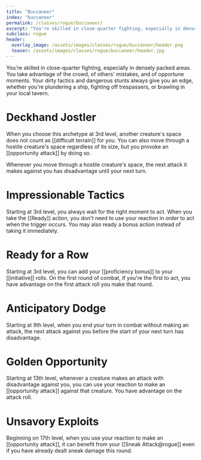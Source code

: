 ```yaml
---
title: "Buccaneer"
index: "buccaneer"
permalink: /classes/rogue/buccaneer/
excerpt: "You're skilled in close-quarter fighting, especially in densely packed areas. You take advantage of the crowd, of others' mistakes, and of opportune moments."
subclass: rogue
header:
  overlay_image: /assets/images/classes/rogue/buccaneer/header.png
  teaser: /assets/images/classes/rogue/buccaneer/header.jpg
---
```


You're skilled in close-quarter fighting, especially in densely packed areas. You take advantage of the crowd, of others' mistakes, and of opportune moments. Your dirty tactics and dangerous stunts always give you an edge, whether you're plundering a ship, fighting off trespassers, or brawling in your local tavern.

# Deckhand Jostler
When you choose this archetype at 3rd level, another creature's space does not count as [[difficult terrain]] for you. You can also move through a hostile creature's space regardless of its size, but you provoke an [[opportunity attack]] by doing so.

Whenever you move through a hostile creature's space, the next attack it makes against you has disadvantage until your next turn.

# Impressionable Tactics
Starting at 3rd level, you always wait for the right moment to act. When you take the [[Ready]] action, you don't need to use your reaction in order to act when the trigger occurs. You may also ready a bonus action instead of taking it immediately.

# Ready for a Row
Starting at 3rd level, you can add your [[proficiency bonus]] to your [[initiative]] rolls. On the first round of combat, if you're the first to act, you have advantage on the first attack roll you make that round.

# Anticipatory Dodge
Starting at 9th level, when you end your turn in combat without making an attack, the next attack against you before the start of your next turn has disadvantage.

# Golden Opportunity
Starting at 13th level, whenever a creature makes an attack with disadvantage against you, you can use your reaction to make an [[opportunity attack]] against that creature. You have advantage on the attack roll.

# Unsavory Exploits
Beginning on 17th level, when you use your reaction to make an [[opportunity attack]], it can benefit from your [[Sneak Attack@rogue]] even if you have already dealt sneak damage this round.
